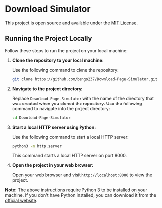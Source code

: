  # Download Simulator

This project is open source and available under the [MIT License](LICENSE).

## Running the Project Locally

Follow these steps to run the project on your local machine:

1. **Clone the repository to your local machine:**

    Use the following command to clone the repository:

    ```bash
    git clone https://github.com/bengo237/Download-Page-Simulator.git
    ```

2. **Navigate to the project directory:**

    Replace `Download-Page-Simulator` with the name of the directory that was created when you cloned the repository. Use the following command to navigate into the project directory:

    ```bash
    cd Download-Page-Simulator
    ```

3. **Start a local HTTP server using Python:**

    Use the following command to start a local HTTP server:

    ```bash
    python3 -m http.server
    ```

    This command starts a local HTTP server on port 8000.

4. **Open the project in your web browser:**

    Open your web browser and visit `http://localhost:8000` to view the project.

**Note:** The above instructions require Python 3 to be installed on your machine. If you don't have Python installed, you can download it from the [official website](https://www.python.org/downloads/).